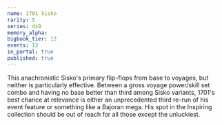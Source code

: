```yaml
---
name: 1701 Sisko
rarity: 5
series: ds9
memory_alpha:
bigbook_tier: 12
events: 13
in_portal: true
published: true
---
```


This anachronistic Sisko's primary flip-flops from base to voyages, but neither is particularly effective. Between a gross voyage power/skill set combo and having no base better than third among Sisko variants, 1701's best chance at relevance is either an unprecedented third re-run of his event feature or something like a Bajoran mega. His spot in the Inspiring collection should be out of reach for all those except the unluckiest.
